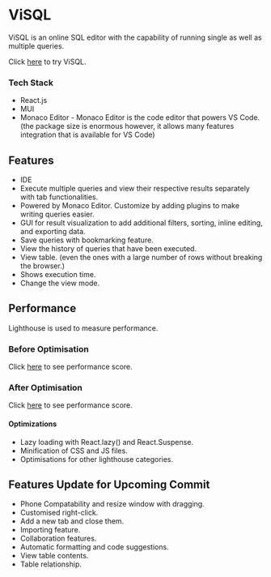 # ViSQL

ViSQL is an online SQL editor with the capability of running single as well as multiple queries. 

Click [here](https://visql.netlify.app/) to try ViSQL.

### Tech Stack

* React.js
* MUI
* Monaco Editor - Monaco Editor is the code editor that powers VS Code. (the package size is enormous however, it allows many features integration that is available for VS Code)

## Features

* IDE
* Execute multiple queries and view their respective results separately with tab functionalities.
* Powered by Monaco Editor. Customize by adding plugins to make writing queries easier.
* GUI for result visualization to add additional filters, sorting, inline editing, and exporting data.
* Save queries with bookmarking feature.
* View the history of queries that have been executed. 
* View table. (even the ones with a large number of rows without breaking the browser.)
* Shows execution time. 
* Change the view mode.

## Performance

Lighthouse is used to measure performance.

### Before Optimisation

Click [here](https://tinyurl.com/before-optimization) to see performance score.

### After Optimisation

Click [here](https://tinyurl.com/after-optimization) to see performance score.

#### Optimizations

* Lazy loading with React.lazy() and React.Suspense.
* Minification of CSS and JS files.
* Optimisations for other lighthouse categories.

## Features Update for Upcoming Commit

* Phone Compatability and resize window with dragging.
* Customised right-click.
* Add a new tab and close them. 
* Importing feature. 
* Collaboration features.
* Automatic formatting and code suggestions.
* View table contents.
* Table relationship. 
